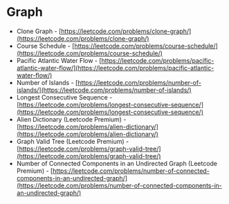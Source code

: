 # Graph

* Clone Graph - [https://leetcode.com/problems/clone-graph/](https://leetcode.com/problems/clone-graph/)
* Course Schedule - [https://leetcode.com/problems/course-schedule/](https://leetcode.com/problems/course-schedule/)
* Pacific Atlantic Water Flow - [https://leetcode.com/problems/pacific-atlantic-water-flow/](https://leetcode.com/problems/pacific-atlantic-water-flow/)
* Number of Islands - [https://leetcode.com/problems/number-of-islands/](https://leetcode.com/problems/number-of-islands/)
* Longest Consecutive Sequence - [https://leetcode.com/problems/longest-consecutive-sequence/](https://leetcode.com/problems/longest-consecutive-sequence/)
* Alien Dictionary \(Leetcode Premium\) - [https://leetcode.com/problems/alien-dictionary/](https://leetcode.com/problems/alien-dictionary/)
* Graph Valid Tree \(Leetcode Premium\) - [https://leetcode.com/problems/graph-valid-tree/](https://leetcode.com/problems/graph-valid-tree/)
* Number of Connected Components in an Undirected Graph \(Leetcode Premium\) - [https://leetcode.com/problems/number-of-connected-components-in-an-undirected-graph/](https://leetcode.com/problems/number-of-connected-components-in-an-undirected-graph/)

